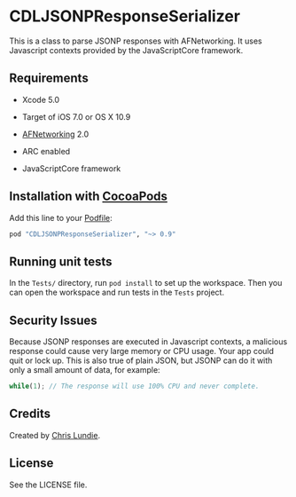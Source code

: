 # CDLJSONPResponseSerializer

This is a class to parse JSONP responses with AFNetworking. It uses Javascript
contexts provided by the JavaScriptCore framework.

## Requirements

- Xcode 5.0

- Target of iOS 7.0 or OS X 10.9

- [AFNetworking](https://github.com/AFNetworking/AFNetworking) 2.0

- ARC enabled

- JavaScriptCore framework

## Installation with [CocoaPods](http://cocoapods.org/)

Add this line to your [Podfile](http://docs.cocoapods.org/podfile.html):

```ruby
pod "CDLJSONPResponseSerializer", "~> 0.9"
```

## Running unit tests

In the `Tests/` directory, run `pod install` to set up the workspace. Then you
can open the workspace and run tests in the `Tests` project.

## Security Issues

Because JSONP responses are executed in Javascript contexts, a malicious
response could cause very large memory or CPU usage. Your app could quit
or lock up. This is also true of plain JSON, but JSONP can do it with only a
small amount of data, for example:

```javascript
while(1); // The response will use 100% CPU and never complete.
```

## Credits

Created by [Chris Lundie](http://www.lundie.ca/).

## License

See the LICENSE file.
